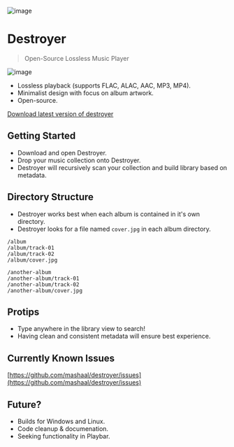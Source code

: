 ![image](https://dl.dropboxusercontent.com/u/49075567/destroyer-logo.png)

# Destroyer

> Open-Source Lossless Music Player

![image](https://dl.dropboxusercontent.com/u/49075567/destroyer.png)

* Lossless playback (supports FLAC, ALAC, AAC, MP3, MP4).
* Minimalist design with focus on album artwork.
* Open-source.

[Download latest version of destroyer](https://github.com/mashaal/destroyer/releases)

## Getting Started

* Download and open Destroyer.
* Drop your music collection onto Destroyer.
* Destroyer will recursively scan your collection and build library based on metadata.

## Directory Structure

* Destroyer works best when each album is contained in it's own directory.
* Destroyer looks for a file named `cover.jpg` in each album directory.


```
/album
/album/track-01
/album/track-02
/album/cover.jpg

/another-album
/another-album/track-01
/another-album/track-02
/another-album/cover.jpg

```

## Protips

* Type anywhere in the library view to search!
* Having clean and consistent metadata will ensure best experience.

## Currently Known Issues

[https://github.com/mashaal/destroyer/issues](https://github.com/mashaal/destroyer/issues)


## Future?

* Builds for Windows and Linux.
* Code cleanup & documenation.
* Seeking functionality in Playbar.
